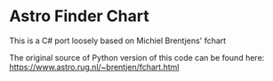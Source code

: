 # Astro Finder Chart

This is a C# port loosely based on Michiel Brentjens' fchart 

The original source of Python version of this code can be found here:
https://www.astro.rug.nl/~brentjen/fchart.html

